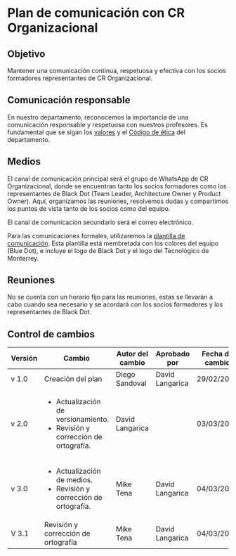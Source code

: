 # Plan de comunicación con CR Organizacional

## Objetivo

Mantener una comunicación continua, respetuosa y efectiva con los socios formadores representantes de CR Organizacional.

## Comunicación responsable

En nuestro departamento, reconocemos la importancia de una comunicación responsable y respetuosa con nuestros profesores. Es fundamental que se sigan los [valores](https://github.com/Black-Dot-2024/docs/wiki/Misión,-Visión,-Valores-y-Objetivos:) y el [Código de ética](www.blackdot/codigoEtica) del departamento.

## Medios

El canal de comunicación principal será el grupo de WhatsApp de CR Organizacional, donde se encuentran tanto los socios formadores como los representantes de Black Dot (Team Leader, Architecture Owner y Product Owner). Aquí, organizamos las reuniones, resolvemos dudas y compartimos los puntos de vista tanto de los socios como del equipo.

El canal de comunicación secundario será el correo electrónico.

Para las comunicaciones formales, utilizaremos la [plantilla de comunicación](https://docs.google.com/document/d/1eO7YG_qw98ETbj0fJPgfsT9RfVy2-64SvPJLLYbAQnA/edit?usp=sharing). Esta plantilla está membretada con los colores del equipo (Blue Dot), e incluye el logo de Black Dot y el logo del Tecnológico de Monterrey.

## Reuniones

No se cuenta con un horario fijo para las reuniones, estas se llevarán a cabo cuando sea necesario y se acordará con los socios formadores y los representantes de Black Dot.

## Control de cambios

| Versión | Cambio                                                                                             | Autor del cambio | Aprobado por    | Fecha de cambio |
| ------- | -------------------------------------------------------------------------------------------------- | ---------------- | --------------- | --------------- |
| v 1.0   | Creación del plan                                                                                  | Diego Sandoval   | David Langarica | 29/02/2024      |
| v 2.0   | <ul> <li>Actualización de versionamiento.</li> <li>Revisión y corrección de ortografía.</li> </ul> | David Langarica  |                 | 03/03/2024      |
| v 3.0   | <ul> <li>Actualización de medios.</li> <li>Revisión y corrección de ortografía.</li> </ul>         | Mike Tena        | David Langarica | 04/03/2024      |
| V 3.1   | Revisión y corrección de ortografía                                                                | Mike Tena        | David Langarica | 04/03/2024      |
